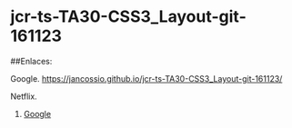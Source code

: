 # jcr-ts-TA30-CSS3_Layout-git-161123

##Enlaces:

Google. https://jancossio.github.io/jcr-ts-TA30-CSS3_Layout-git-161123/

Netflix. 
1. [Google]( https://jancossio.github.io/jcr-ts-TA29-Tablas_DIV-git-161123/deportes/donde.html)
